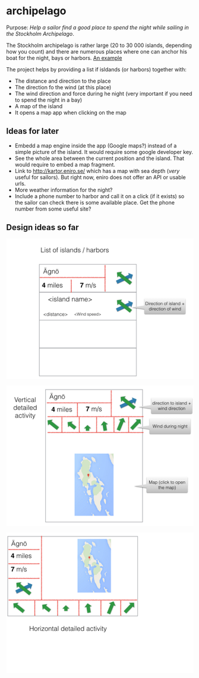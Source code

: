 archipelago
===========

Purpose: *Help a sailor find a good place to spend the night while sailing in the Stockholm Archipelago*.

The Stockholm archipelago is rather large (20 to 30 000 islands, depending how you count) and there are numerous places where one can anchor his boat for the night, bays or harbors. <a href="https://goo.gl/maps/oz3uS" target="_blank">An example</a> 

The project helps by providing a list if isldands (or harbors) together with:
* The distance and direction to the place
* The direction fo the wind (at this place)
* The wind direction and force during he night (very important if you need to spend the night in a bay)
* A map of the island
* It opens a map app when clicking on the map

Ideas for later
---------------
* Embedd a map engine inside the app (Google maps?) instead of a simple picture of the island. It would require some google developer key.
* See the whole area between the current position and the island. That would require to embed a map fragment.
* Link to http://kartor.eniro.se/ which has a map with sea depth (*very* useful for sailors). But right now, eniro does not offer an API or usable urls.
* More weather information for the night?
* Include a phone number to harbor and call it on a click (if it exists) so the sailor can check there is some available place. Get the phone number from some useful site?

Design ideas so far
-------------------

![List of isldands](design/MainList.jpg)

![Vertical Detail of an island](design/VerticalDetail.jpg)

![Horizontal Detail](design/HorizontalDetail.jpg)


